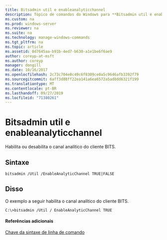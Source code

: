```yaml
---
title: Bitsadmin util e enableanalyticchannel
description: Tópico de comandos do Windows para **Bitsadmin util e enableanalyticchannel** – habilita ou desabilita o canal analítico do cliente bits.
ms.custom: na
ms.prod: windows-server
ms.reviewer: na
ms.suite: na
ms.technology: manage-windows-commands
ms.tgt_pltfrm: na
ms.topic: article
ms.assetid: 0d7645aa-b91b-4ed7-b630-a1e1be6f6ae9
author: coreyp-at-msft
ms.author: coreyp
manager: dongill
ms.date: 10/16/2017
ms.openlocfilehash: 2c73c704e0c49c6f8309ce0a5c9646afb3392f79
ms.sourcegitcommit: 6aff3d88ff22ea141a6ea6572a5ad8dd6321f199
ms.translationtype: MT
ms.contentlocale: pt-BR
ms.lasthandoff: 09/27/2019
ms.locfileid: "71380261"
---
```

# <a name="bitsadmin-util-and-enableanalyticchannel"></a>Bitsadmin util e enableanalyticchannel



Habilita ou desabilita o canal analítico do cliente BITS.

## <a name="syntax"></a>Sintaxe

```
bitsadmin /Util /EnableAnalyticChannel TRUE|FALSE
```

## <a name="BKMK_examples"></a>Disso

O exemplo a seguir habilita o canal analítico do cliente BITS.
```
C:\>bitsadmin /Util / EnableAnalyticChannel TRUE
```

#### <a name="additional-references"></a>Referências adicionais

[Chave da sintaxe de linha de comando](command-line-syntax-key.md)